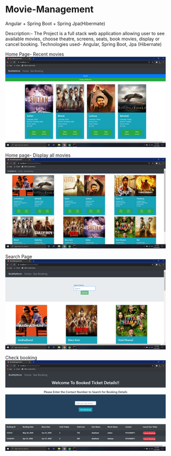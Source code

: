 # Movie-Management
Angular + Spring Boot + Spring Jpa(Hibermate)

Description:- The Project is a full stack web application allowing user to see available movies, choose theatre, screens, seats, book movies, display or cancel booking.
Technologies used- Angular, Spring Boot, Jpa (Hibernate)

Home Page- Recent movies
![Alt text](https://github.com/shashkhr25/Movie-Management/blob/master/Screenshots/recentMovies.png)

Home page- Display all movies
![Alt text](https://github.com/shashkhr25/Movie-Management/blob/master/Screenshots/displayAllMovies.png)

Search Page 
![Alt text](https://github.com/shashkhr25/Movie-Management/blob/master/Screenshots/searchPage.png)

Check booking
![Alt text](https://github.com/shashkhr25/Movie-Management/blob/master/Screenshots/seeBooking.png)
